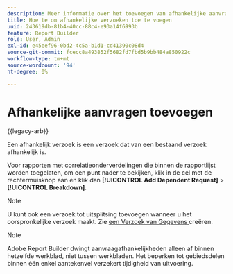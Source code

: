 ```yaml
---
description: Meer informatie over het toevoegen van afhankelijke aanvragen.
title: Hoe te om afhankelijke verzoeken toe te voegen
uuid: 243619db-81b4-40cc-88c4-e93a14f6993b
feature: Report Builder
role: User, Admin
exl-id: e45eef96-0bd2-4c5a-b1d1-cd41390c08d4
source-git-commit: fcecc8a493852f5682fd7fbd5b9bb484a850922c
workflow-type: tm+mt
source-wordcount: '94'
ht-degree: 0%

---
```


# Afhankelijke aanvragen toevoegen

{{legacy-arb}}

Een afhankelijk verzoek is een verzoek dat van een bestaand verzoek afhankelijk is.

Voor rapporten met correlatieonderverdelingen die binnen de rapportlijst worden toegelaten, om een punt nader te bekijken, klik in de cel met de rechtermuisknop aan en klik dan **[!UICONTROL Add Dependent Request]** > **[!UICONTROL Breakdown]**.

>[!NOTE]
>
>U kunt ook een verzoek tot uitsplitsing toevoegen wanneer u het oorspronkelijke verzoek maakt. Zie [ een Verzoek van Gegevens ](/help/analyze/legacy-report-builder/data-requests/t-create-a-data-request.md) creëren.

>[!NOTE]
>
>Adobe Report Builder dwingt aanvraagafhankelijkheden alleen af binnen hetzelfde werkblad, niet tussen werkbladen. Het beperken tot gebiedsdelen binnen één enkel aantekenvel verzekert tijdigheid van uitvoering.


